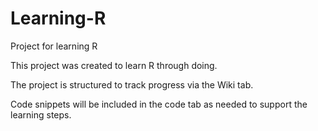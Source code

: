 # Learning-R
Project for learning R

This project was created to learn R through doing.

The project is structured to track progress via the Wiki tab.

Code snippets will be included in the code tab as needed to support the learning steps.
